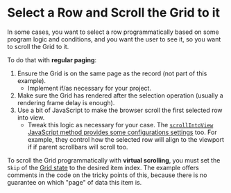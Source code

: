# Select a Row and Scroll the Grid to it

In some cases, you want to select a row programmatically based on some program logic and conditions, and you want the user to see it, so you want to scroll the Grid to it.

To do that with **regular paging**:

1. Ensure the Grid is on the same page as the record (not part of this example).
    * Implement if/as necessary for your project.
1. Make sure the Grid has rendered after the selection operation (usually a rendering frame delay is enough).
1. Use a bit of JavaScript to make the browser scroll the first selected row into view.
    * Tweak this logic as necessary for your case. The [`scrollIntoView` JavaScript method provides some configurations settings](https://developer.mozilla.org/en-US/docs/Web/API/Element/scrollIntoView) too. For example, they control how the selected row will align to the viewport if if parent scrollbars will scroll too.

To scroll the Grid programmatically with **virtual scrolling**, you must set the `Skip` of the [Grid state](https://docs.telerik.com/blazor-ui/components/grid/state) to the desired item index. The example offers comments in the code on the tricky points of this, because there is no guarantee on which "page" of data this item is.

